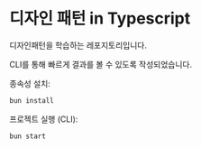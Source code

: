 # 디자인 패턴 in Typescript

디자인패턴을 학습하는 레포지토리입니다.

CLI를 통해 빠르게 결과를 볼 수 있도록 작성되었습니다.

종속성 설치:

```bash
bun install
```

프로젝트 실행 (CLI):

```bash
bun start
```